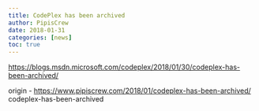 ```yaml
---
title: CodePlex has been archived
author: PipisCrew
date: 2018-01-31
categories: [news]
toc: true
---
```


https://blogs.msdn.microsoft.com/codeplex/2018/01/30/codeplex-has-been-archived/

origin - https://www.pipiscrew.com/2018/01/codeplex-has-been-archived/ codeplex-has-been-archived